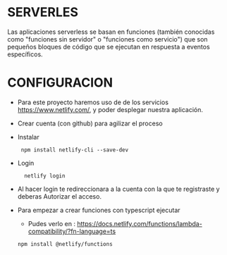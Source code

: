 # SERVERLES
Las aplicaciones serverless se basan en funciones (también conocidas como "funciones sin servidor" o "funciones como servicio") que son pequeños bloques de código que se ejecutan en respuesta a eventos específicos.


# CONFIGURACION
 - Para este proyecto haremos uso de de los servicios https://www.netlify.com/, y poder desplegar nuestra aplicación.
 - Crear cuenta (con github) para agilizar el proceso

  - Instalar 

    ```
     npm install netlify-cli --save-dev
    ```
 - Login 
   ```
     netlify login
   ```
 -  Al hacer login te redireccionara a la cuenta con la que te registraste y deberas Autorizar el acceso. 

 - Para empezar a crear funciones con typescript ejecutar 
   -  Pudes verlo en : https://docs.netlify.com/functions/lambda-compatibility/?fn-language=ts
   ```
   npm install @netlify/functions
   ```



